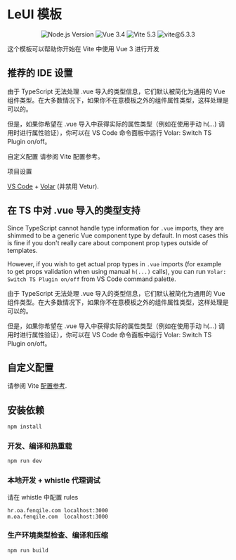 # LeUI 模板

<p align="center">
<img alt="Node.js Version" src="https://img.shields.io/badge/node.js-=_18.20.3-green.svg?style=flat-square" />
<img alt="Vue 3.4" src="https://img.shields.io/badge/vue-3.4.31-42b883?style=flat&logo=vue.js" />
<img alt="Vite 5.3" src="https://img.shields.io/badge/vite-v5.3.3-blue" />
<img alt="vite@5.3.3" src="https://img.shields.io/badge/vite-v5.3.3-brightgreen" />
</p>


这个模板可以帮助你开始在 Vite 中使用 Vue 3 进行开发

## 推荐的 IDE 设置


由于 TypeScript 无法处理 .vue 导入的类型信息，它们默认被简化为通用的 Vue 组件类型。在大多数情况下，如果你不在意模板之外的组件属性类型，这样处理是可以的。

但是，如果你希望在 .vue 导入中获得实际的属性类型（例如在使用手动 h(...) 调用时进行属性验证），你可以在 VS Code 命令面板中运行 Volar: Switch TS Plugin on/off。

自定义配置
请参阅 Vite 配置参考。

项目设置

[VS Code](https://code.visualstudio.com/) + [Volar](https://marketplace.visualstudio.com/items?itemName=johnsoncodehk.volar) (并禁用 Vetur).

## 在 TS 中对 .vue 导入的类型支持

Since TypeScript cannot handle type information for `.vue` imports, they are shimmed to be a generic Vue component type by default. In most cases this is fine if you don't really care about component prop types outside of templates.

However, if you wish to get actual prop types in `.vue` imports (for example to get props validation when using manual `h(...)` calls), you can run `Volar: Switch TS Plugin on/off` from VS Code command palette.

由于 TypeScript 无法处理 .vue 导入的类型信息，它们默认被简化为通用的 Vue 组件类型。在大多数情况下，如果你不在意模板之外的组件属性类型，这样处理是可以的。

但是，如果你希望在 .vue 导入中获得实际的属性类型（例如在使用手动 h(...) 调用时进行属性验证），你可以在 VS Code 命令面板中运行 Volar: Switch TS Plugin on/off。


## 自定义配置

请参阅 Vite [配置参考](https://vitejs.dev/config/).

## 安装依赖

```sh
npm install
```

### 开发、编译和热重载

```sh
npm run dev
```

### 本地开发 + whistle 代理调试

请在 whistle 中配置 rules

```
hr.oa.fenqile.com localhost:3000
m.oa.fenqile.com  localhost:3000
```


### 生产环境类型检查、编译和压缩

```sh
npm run build
```
